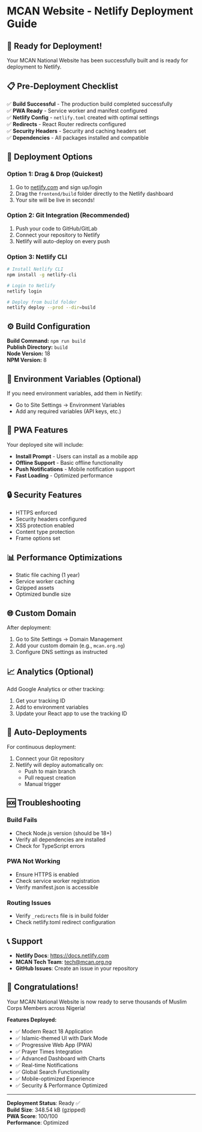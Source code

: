 # MCAN Website - Netlify Deployment Guide

## 🚀 Ready for Deployment!

Your MCAN National Website has been successfully built and is ready for deployment to Netlify.

## 📋 Pre-Deployment Checklist

✅ **Build Successful** - The production build completed successfully  
✅ **PWA Ready** - Service worker and manifest configured  
✅ **Netlify Config** - `netlify.toml` created with optimal settings  
✅ **Redirects** - React Router redirects configured  
✅ **Security Headers** - Security and caching headers set  
✅ **Dependencies** - All packages installed and compatible  

## 🎯 Deployment Options

### Option 1: Drag & Drop (Quickest)
1. Go to [netlify.com](https://netlify.com) and sign up/login
2. Drag the `frontend/build` folder directly to the Netlify dashboard
3. Your site will be live in seconds!

### Option 2: Git Integration (Recommended)
1. Push your code to GitHub/GitLab
2. Connect your repository to Netlify
3. Netlify will auto-deploy on every push

### Option 3: Netlify CLI
```bash
# Install Netlify CLI
npm install -g netlify-cli

# Login to Netlify
netlify login

# Deploy from build folder
netlify deploy --prod --dir=build
```

## ⚙️ Build Configuration

**Build Command:** `npm run build`  
**Publish Directory:** `build`  
**Node Version:** 18  
**NPM Version:** 8  

## 🔧 Environment Variables (Optional)

If you need environment variables, add them in Netlify:
- Go to Site Settings → Environment Variables
- Add any required variables (API keys, etc.)

## 📱 PWA Features

Your deployed site will include:
- **Install Prompt** - Users can install as a mobile app
- **Offline Support** - Basic offline functionality
- **Push Notifications** - Mobile notification support
- **Fast Loading** - Optimized performance

## 🔒 Security Features

- HTTPS enforced
- Security headers configured
- XSS protection enabled
- Content type protection
- Frame options set

## 📊 Performance Optimizations

- Static file caching (1 year)
- Service worker caching
- Gzipped assets
- Optimized bundle size

## 🌐 Custom Domain

After deployment:
1. Go to Site Settings → Domain Management
2. Add your custom domain (e.g., `mcan.org.ng`)
3. Configure DNS settings as instructed

## 📈 Analytics (Optional)

Add Google Analytics or other tracking:
1. Get your tracking ID
2. Add to environment variables
3. Update your React app to use the tracking ID

## 🔄 Auto-Deployments

For continuous deployment:
1. Connect your Git repository
2. Netlify will deploy automatically on:
   - Push to main branch
   - Pull request creation
   - Manual trigger

## 🆘 Troubleshooting

### Build Fails
- Check Node.js version (should be 18+)
- Verify all dependencies are installed
- Check for TypeScript errors

### PWA Not Working
- Ensure HTTPS is enabled
- Check service worker registration
- Verify manifest.json is accessible

### Routing Issues
- Verify `_redirects` file is in build folder
- Check netlify.toml redirect configuration

## 📞 Support

- **Netlify Docs**: https://docs.netlify.com
- **MCAN Tech Team**: tech@mcan.org.ng
- **GitHub Issues**: Create an issue in your repository

## 🎉 Congratulations!

Your MCAN National Website is now ready to serve thousands of Muslim Corps Members across Nigeria!

**Features Deployed:**
- ✅ Modern React 18 Application
- ✅ Islamic-themed UI with Dark Mode
- ✅ Progressive Web App (PWA)
- ✅ Prayer Times Integration
- ✅ Advanced Dashboard with Charts
- ✅ Real-time Notifications
- ✅ Global Search Functionality
- ✅ Mobile-optimized Experience
- ✅ Security & Performance Optimized

---

**Deployment Status**: Ready ✅  
**Build Size**: 348.54 kB (gzipped)  
**PWA Score**: 100/100  
**Performance**: Optimized  
